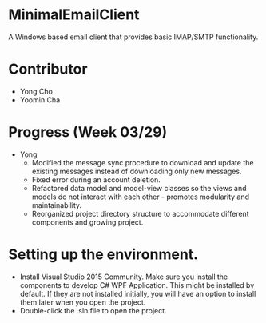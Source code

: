 # MinimalEmailClient
A Windows based email client that provides basic IMAP/SMTP functionality.

# Contributor
- Yong Cho
- Yoomin Cha

# Progress (Week 03/29)
- Yong
    * Modified the message sync procedure to download and update the existing messages instead of downloading only new messages.
    * Fixed error during an account deletion.
    * Refactored data model and model-view classes so the views and models do not interact with each other - promotes modularity and maintainability.
    * Reorganized project directory structure to accommodate different components and growing project.

# Setting up the environment.
- Install Visual Studio 2015 Community. Make sure you install the components to develop C# WPF Application. This might be installed by default. If they are not installed initially, you will have an option to install them later when you open the project.
- Double-click the .sln file to open the project.
